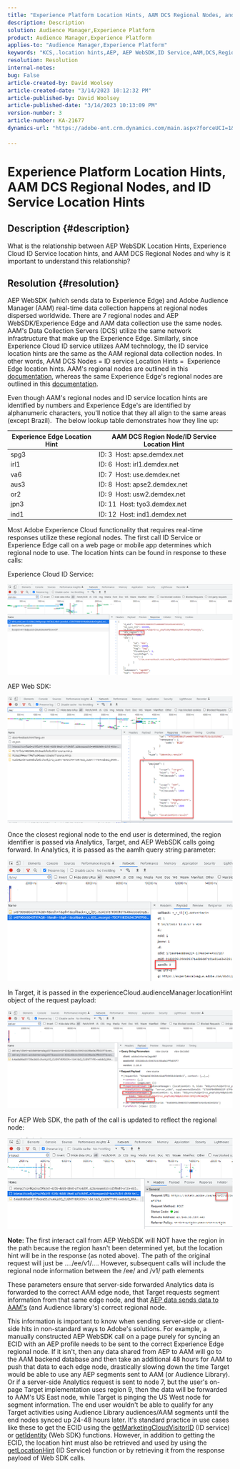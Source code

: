 ```yaml
---
title: "Experience Platform Location Hints, AAM DCS Regional Nodes, and ID Service Location Hints"
description: Description
solution: Audience Manager,Experience Platform
product: Audience Manager,Experience Platform
applies-to: "Audience Manager,Experience Platform"
keywords: "KCS,.location hints,AEP, AEP WebSDK,ID Service,AAM,DCS,Regional Nodes"
resolution: Resolution
internal-notes: 
bug: False
article-created-by: David Woolsey
article-created-date: "3/14/2023 10:12:32 PM"
article-published-by: David Woolsey
article-published-date: "3/14/2023 10:13:09 PM"
version-number: 3
article-number: KA-21677
dynamics-url: "https://adobe-ent.crm.dynamics.com/main.aspx?forceUCI=1&pagetype=entityrecord&etn=knowledgearticle&id=a11c9f4c-b5c2-ed11-83ff-6045bd006a22"

---
```

# Experience Platform Location Hints, AAM DCS Regional Nodes, and ID Service Location Hints

## Description {#description}

What is the relationship between AEP WebSDK Location Hints, Experience Cloud ID Service location hints, and AAM DCS Regional Nodes and why is it important to understand this relationship?

## Resolution {#resolution}


AEP WebSDK (which sends data to Experience Edge) and Adobe Audience Manager (AAM) real-time data collection happens at regional nodes dispersed worldwide. There are 7 regional nodes and AEP WebSDK/Experience Edge and AAM data collection use the same nodes. AAM's Data Collection Servers (DCS) utilize the same network infrastructure that make up the Experience Edge. Similarly, since Experience Cloud ID service utilizes AAM technology, the ID service location hints are the same as the AAM regional data collection nodes. In other words, AAM DCS Nodes = ID service Location Hints =  Experience Edge location hints. AAM's regional nodes are outlined in this [documentation](https://experienceleague.adobe.com/docs/audience-manager/user-guide/api-and-sdk-code/dcs/dcs-api-reference/dcs-regions.html?lang=en), whereas the same Experience Edge's regional nodes are outlined in this [documentation](https://experienceleague.adobe.com/docs/experience-platform/edge-network-server-api/location-hints.html?lang=en).

Even though AAM's regional nodes and ID service location hints are identified by numbers and Experience Edge's are identified by alphanumeric characters, you'll notice that they all align to the same areas (except Brazil).  The below lookup table demonstrates how they line up:


| Experience Edge Location Hint | AAM DCS Region Node/ID Service Location Hint |
| --- | --- |
| spg3 | ID: 3  Host: apse.demdex.net |
| irl1 | ID: 6  Host: irl1.demdex.net |
| va6 | ID: 7  Host: use.demdex.net |
| aus3 | ID: 8  Host: apse2.demdex.net |
| or2 | ID: 9  Host: usw2.demdex.net |
| jpn3 | ID: 11  Host: tyo3.demdex.net |
| ind1 | ID: 12  Host: ind1.demdex.net |


Most Adobe Experience Cloud functionality that requires real-time responses utilize these regional nodes. The first call ID Service or Experience Edge call on a web page or mobile app determines which regional node to use. The location hints can be found in response to these calls:

Experience Cloud ID Service:

![](assets/e80a1235-77bf-ed11-83ff-6045bd006239.png)



AEP Web SDK:

![](assets/8f50cbb3-75bf-ed11-83ff-6045bd006239.png)

Once the closest regional node to the end user is determined, the region identifier is passed via Analytics, Target, and AEP WebSDK calls going forward. In Analytics, it is passed as the aamlh query string parameter:

![](assets/33af14ff-77bf-ed11-83ff-6045bd006239.png)

In Target, it is passed in the experienceCloud.audienceManager.locationHint object of the request payload:

![](assets/dce94437-78bf-ed11-83ff-6045bd006239.png)

For AEP Web SDK, the path of the call is updated to reflect the regional node:

![](assets/8245a050-79bf-ed11-83ff-6045bd006239.png)

<b>Note: </b>The first interact call from AEP WebSDK will NOT have the region in the path because the region hasn't been determined yet, but the location hint will be in the response (as noted above). The path of the original request will just be ..../ee/v1/.... However, subsequent calls will include the regional node information between the /ee/ and /v1/ path elements

These parameters ensure that server-side forwarded Analytics data is forwarded to the correct AAM edge node, that Target requests segment information from that same edge node, and that [AEP data sends data to AAM's](https://experienceleague.adobe.com/docs/audience-manager/user-guide/implementation-integration-guides/integration-experience-platform/aam-aep-audience-sharing.html?lang=en) (and Audience library's) correct regional node.

This information is important to know when sending server-side or client-side hits in non-standard ways to Adobe's solutions. For example, a manually constructed AEP WebSDK call on a page purely for syncing an ECID with an AEP profile needs to be sent to the correct Experience Edge regional node. If it isn't, then any data shared from AEP to AAM will go to the AAM backend database and then take an additional 48 hours for AAM to push that data to each edge node, drastically slowing down the time Target would be able to use any AEP segments sent to AAM (or Audience Library). Or if a server-side Analytics request is sent to node 7, but the user's on-page Target implementation uses region 9, then the data will be forwarded to AAM's US East node, while Target is pinging the US West node for segment information. The end user wouldn't be able to qualify for any Target activities using Audience Library audiences/AAM segments until the end nodes synced up 24-48 hours later. It's standard practice in use cases like these to get the ECID using the [getMarketingCloudVisitorID](https://experienceleague.adobe.com/docs/id-service/using/id-service-api/methods/getmcvid.html?lang=en) (ID service) or [getIdentity](https://experienceleague.adobe.com/docs/experience-platform/edge/extension/accessing-the-ecid.html?lang=en) (Web SDK) functions. However, in addition to getting the ECID, the location hint must also be retrieved and used by using the [getLocationHint](https://experienceleague.adobe.com/docs/id-service/using/id-service-api/methods/getlocationhint.html?lang=en) (ID Service) function or by retrieving it from the response payload of Web SDK calls.








